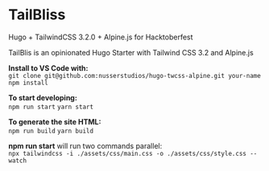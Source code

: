 

# TailBliss
Hugo + TailwindCSS 3.2.0 + Alpine.js for Hacktoberfest

TailBlis is an opinionated Hugo Starter with Tailwind CSS 3.2 and Alpine.js

**Install to VS Code with:**  
`git clone git@github.com:nusserstudios/hugo-twcss-alpine.git your-name`  
`npm install`

**To start developing:**  
`npm run start`
`yarn start`

**To generate the site HTML:**  
`npm run build`
`yarn build`

**npm run start** will run two commands parallel:  
`npx tailwindcss -i ./assets/css/main.css -o ./assets/css/style.css --watch`



